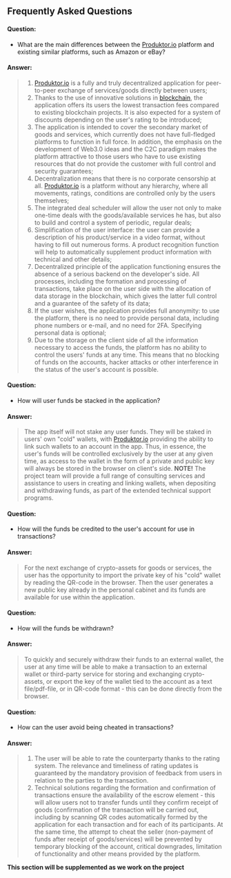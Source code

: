 ## Frequently Asked Questions

#### Question:

* What are the main differences between the [Produktor.io]() platform and existing similar platforms, such as Amazon or eBay?

#### Answer:

> 1. [Produktor.io]() is a fully and truly decentralized application for peer-to-peer exchange of services/goods directly between users; 
> 2. Thanks to the use of innovative solutions in [blockchain](https:/www.terafoundation.org), the application offers its users the lowest transaction fees compared to existing blockchain projects. It is also expected for a system of discounts depending on the user's rating to be introduced; 
> 3. The application is intended to cover the secondary market of goods and services, which currently does not have full-fledged platforms to function in full force. In addition, the emphasis on the development of Web3.0 ideas and the C2C paradigm makes the platform attractive to those users who have to use existing resources that do not provide the customer with full control and security guarantees;
> 4. Decentralization means that there is no corporate censorship at all. [Produktor.io]() is a platform without any hierarchy, where all movements, ratings, conditions are controlled only by the users themselves;
> 5. The integrated deal scheduler will allow the user not only to make one-time deals with the goods/available services he has, but also to build and control a system of periodic, regular deals;
> 6. Simplification of the user interface: the user can provide a description of his product/service in a video format, without having to fill out numerous forms. A product recognition function will help to automatically supplement product information with technical and other details;
> 7. Decentralized principle of the application functioning ensures the absence of a serious backend on the developer's side. All processes, including the formation and processing of transactions, take place on the user side with the allocation of data storage in the blockchain, which gives the latter full control and a guarantee of the safety of its data; 
> 9. If the user wishes, the application provides full anonymity: to use the platform, there is no need to provide personal data, including phone numbers or e-mail, and no need for 2FA. Specifying personal data is optional;
> 10. Due to the storage on the client side of all the information necessary to access the funds, the platform has no ability to control the users' funds at any time. This means that no blocking of funds on the accounts, hacker attacks or other interference in the status of the user's account is possible. 

#### Question:

* How will user funds be stacked in the application?

#### Answer:

> The app itself will not stake any user funds. They will be staked in users' own "cold" wallets, with [Produktor.io]() providing the ability to link such wallets to an account in the app. Thus, in essence, the user's funds will be controlled exclusively by the user at any given time, as access to the wallet in the form of a private and public key will always be stored in the browser on client's side. **NOTE!** The project team will provide a full range of consulting services and assistance to users in creating and linking wallets, when depositing and withdrawing funds, as part of the extended technical support programs. 

#### Question:

* How will the funds be credited to the user's account for use in transactions?

#### Answer:

> For the next exchange of crypto-assets for goods or services, the user has the opportunity to import the private key of his "cold" wallet by reading the QR-code in the browser. Then the user generates a new public key already in the personal cabinet and its funds are available for use within the application. 

#### Question:

* How will the funds be withdrawn?

#### Answer:

> To quickly and securely withdraw their funds to an external wallet, the user at any time will be able to make a transaction to an external wallet or third-party service for storing and exchanging crypto-assets, or export the key of the wallet tied to the account as a text file/pdf-file, or in QR-code format - this can be done directly from the browser.

#### Question:

* How can the user avoid being cheated in transactions?

#### Answer:

> 1. The user will be able to rate the counterparty thanks to the rating system. The relevance and timeliness of rating updates is guaranteed by the mandatory provision of feedback from users in relation to the parties to the transaction. 
> 2. Technical solutions regarding the formation and confirmation of transactions ensure the availability of the escrow element - this will allow users not to transfer funds until they confirm receipt of goods (confirmation of the transaction will be carried out, including by scanning QR codes automatically formed by the application for each transaction and for each of its participants. At the same time, the attempt to cheat the seller (non-payment of funds after receipt of goods/services) will be prevented by temporary blocking of the account, critical downgrades, limitation of functionality and other means provided by the platform.

**This section will be supplemented as we work on the project**
